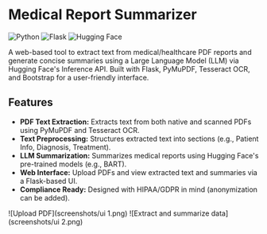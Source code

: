 # Medical Report Summarizer

![Python](https://img.shields.io/badge/Python-3.8+-blue.svg)
![Flask](https://img.shields.io/badge/Flask-2.0+-green.svg)
![Hugging Face](https://img.shields.io/badge/Hugging%20Face-API-orange.svg)

A web-based tool to extract text from medical/healthcare PDF reports and generate concise summaries using a Large Language Model (LLM) via Hugging Face's Inference API. Built with Flask, PyMuPDF, Tesseract OCR, and Bootstrap for a user-friendly interface.

## Features
- **PDF Text Extraction:** Extracts text from both native and scanned PDFs using PyMuPDF and Tesseract OCR.
- **Text Preprocessing:** Structures extracted text into sections (e.g., Patient Info, Diagnosis, Treatment).
- **LLM Summarization:** Summarizes medical reports using Hugging Face's pre-trained models (e.g., BART).
- **Web Interface:** Upload PDFs and view extracted text and summaries via a Flask-based UI.
- **Compliance Ready:** Designed with HIPAA/GDPR in mind (anonymization can be added).


![Upload PDF](screenshots/ui 1.png)
![Extract and summarize data](screenshots/ui 2.png)